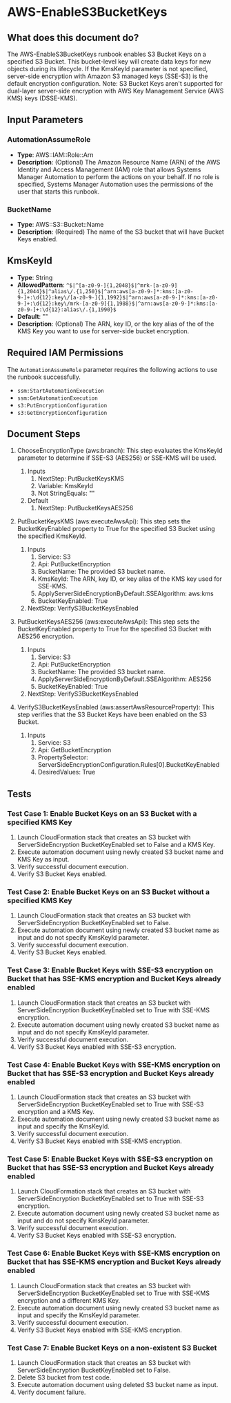 # AWS-EnableS3BucketKeys

## What does this document do?

The AWS-EnableS3BucketKeys runbook enables S3 Bucket Keys on a specified S3 Bucket. This bucket-level key will create data keys for new objects during its lifecycle. If the KmsKeyId parameter is not specified, server-side encryption with Amazon S3 managed keys (SSE-S3) is the default encryption configuration. Note: S3 Bucket Keys aren't supported for dual-layer server-side encryption with AWS Key Management Service (AWS KMS) keys (DSSE-KMS).

## Input Parameters

### AutomationAssumeRole

- **Type**: AWS::IAM::Role::Arn
- **Description**: (Optional) The Amazon Resource Name (ARN) of the AWS Identity and Access Management (IAM) role that allows Systems Manager Automation to perform the actions on your behalf. If no role is specified, Systems Manager Automation uses the permissions of the user that starts this runbook.

### BucketName

- **Type**: AWS::S3::Bucket::Name
- **Description**: (Required) The name of the S3 bucket that will have Bucket Keys enabled.

## KmsKeyId

- **Type**: String
- **AllowedPattern**: `^$|^[a-z0-9-]{1,2048}$|^mrk-[a-z0-9]{1,2044}$|^alias\/.{1,250}$|^arn:aws[a-z0-9-]*:kms:[a-z0-9-]+:\d{12}:key\/[a-z0-9-]{1,1992}$|^arn:aws[a-z0-9-]*:kms:[a-z0-9-]+:\d{12}:key\/mrk-[a-z0-9]{1,1988}$|^arn:aws[a-z0-9-]*:kms:[a-z0-9-]+:\d{12}:alias\/.{1,1990}$`
- **Default**: ""
- **Description**: (Optional) The ARN, key ID, or the key alias of the of the KMS Key you want to use for server-side bucket encryption.

## Required IAM Permissions

The `AutomationAssumeRole` parameter requires the following actions to use the runbook successfully.

- `ssm:StartAutomationExecution`
- `ssm:GetAutomationExecution`
- `s3:PutEncryptionConfiguration`
- `s3:GetEncryptionConfiguration`

## Document Steps

1. ChooseEncryptionType (aws:branch): This step evaluates the KmsKeyId parameter to determine if SSE-S3 (AES256) or SSE-KMS will be used.
    1. Inputs
        1. NextStep: PutBucketKeysKMS
        2. Variable: KmsKeyId
        3. Not StringEquals: ""
    2. Default
        1. NextStep: PutBucketKeysAES256

2. PutBucketKeysKMS (aws:executeAwsApi): This step sets the BucketKeyEnabled property to True for the specified S3 Bucket using the specified KmsKeyId.
    1. Inputs
        1. Service: S3
        2. Api: PutBucketEncryption
        3. BucketName: The provided S3 bucket name.
        4. KmsKeyId: The ARN, key ID, or key alias of the KMS key used for SSE-KMS.
        5. ApplyServerSideEncryptionByDefault.SSEAlgorithm: aws:kms
        6. BucketKeyEnabled: True
    2. NextStep: VerifyS3BucketKeysEnabled

3. PutBucketKeysAES256 (aws:executeAwsApi): This step sets the BucketKeyEnabled property to True for the specified S3 Bucket with AES256 encryption.
    1. Inputs
        1. Service: S3
        2. Api: PutBucketEncryption
        3. BucketName: The provided S3 bucket name.
        4. ApplyServerSideEncryptionByDefault.SSEAlgorithm: AES256
        5. BucketKeyEnabled: True
    2. NextStep: VerifyS3BucketKeysEnabled

4. VerifyS3BucketKeysEnabled (aws:assertAwsResourceProperty): This step verifies that the S3 Bucket Keys have been enabled on the S3 Bucket.
    1. Inputs
        1. Service: S3
        2. Api: GetBucketEncryption
        3. PropertySelector: ServerSideEncryptionConfiguration.Rules[0].BucketKeyEnabled
        4. DesiredValues: True

## Tests

### Test Case 1: Enable Bucket Keys on an S3 Bucket with a specified KMS Key

1. Launch CloudFormation stack that creates an S3 bucket with ServerSideEncryption BucketKeyEnabled set to False and a KMS Key.
2. Execute automation document using newly created S3 bucket name and KMS Key as input.
3. Verify successful document execution.
4. Verify S3 Bucket Keys enabled.

### Test Case 2: Enable Bucket Keys on an S3 Bucket without a specified KMS Key

1. Launch CloudFormation stack that creates an S3 bucket with ServerSideEncryption BucketKeyEnabled set to False.
2. Execute automation document using newly created S3 bucket name as input and do not specify KmsKeyId parameter.
3. Verify successful document execution.
4. Verify S3 Bucket Keys enabled.

### Test Case 3: Enable Bucket Keys with SSE-S3 encryption on Bucket that has SSE-KMS encryption and Bucket Keys already enabled

1. Launch CloudFormation stack that creates an S3 bucket with ServerSideEncryption BucketKeyEnabled set to True with SSE-KMS encryption.
2. Execute automation document using newly created S3 bucket name as input and do not specify KmsKeyId parameter.
3. Verify successful document execution.
4. Verify S3 Bucket Keys enabled with SSE-S3 encryption.

### Test Case 4: Enable Bucket Keys with SSE-KMS encryption on Bucket that has SSE-S3 encryption and Bucket Keys already enabled

1. Launch CloudFormation stack that creates an S3 bucket with ServerSideEncryption BucketKeyEnabled set to True with SSE-S3 encryption and a KMS Key.
2. Execute automation document using newly created S3 bucket name as input and specify the KmsKeyId.
3. Verify successful document execution.
4. Verify S3 Bucket Keys enabled with SSE-KMS encryption.

### Test Case 5: Enable Bucket Keys with SSE-S3 encryption on Bucket that has SSE-S3 encryption and Bucket Keys already enabled

1. Launch CloudFormation stack that creates an S3 bucket with ServerSideEncryption BucketKeyEnabled set to True with SSE-S3 encryption.
2. Execute automation document using newly created S3 bucket name as input and do not specify KmsKeyId parameter.
3. Verify successful document execution.
4. Verify S3 Bucket Keys enabled with SSE-S3 encryption.

### Test Case 6: Enable Bucket Keys with SSE-KMS encryption on Bucket that has SSE-KMS encryption and Bucket Keys already enabled

1. Launch CloudFormation stack that creates an S3 bucket with ServerSideEncryption BucketKeyEnabled set to True with SSE-KMS encryption and a different KMS Key.
2. Execute automation document using newly created S3 bucket name as input and specify the KmsKeyId parameter.
3. Verify successful document execution.
4. Verify S3 Bucket Keys enabled with SSE-KMS encryption.

### Test Case 7: Enable Bucket Keys on a non-existent S3 Bucket

1. Launch CloudFormation stack that creates an S3 bucket with ServerSideEncryption BucketKeyEnabled set to False.
2. Delete S3 bucket from test code.
3. Execute automation document using deleted S3 bucket name as input.
4. Verify document failure.
